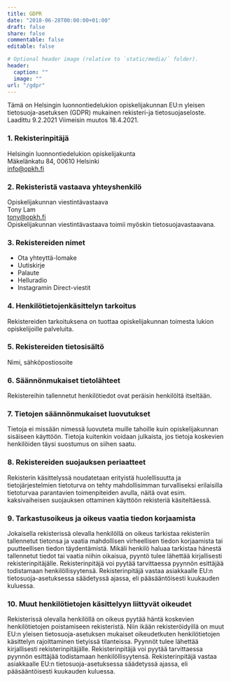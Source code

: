 ```yaml
---
title: GDPR
date: "2018-06-28T00:00:00+01:00"
draft: false
share: false
commentable: false
editable: false

# Optional header image (relative to `static/media/` folder).
header:
  caption: ""
  image: ""
url: "/gdpr"
---
```

Tämä on Helsingin luonnontiedelukion opiskelijakunnan EU:n yleisen tietosuoja-asetuksen (GDPR) mukainen rekisteri-ja tietosuojaseloste. Laadittu 9.2.2021 Viimeisin muutos 18.4.2021.

### 1. Rekisterinpitäjä
Helsingin luonnontiedelukion opiskelijakunta  
Mäkelänkatu 84, 00610 Helsinki  
info@opkh.fi

### 2. Rekisteristä vastaava yhteyshenkilö
Opiskelijakunnan viestintävastaava  
Tony Lam  
tony@opkh.fi  
Opiskelijakunnan viestintävastaava toimii myöskin tietosuojavastaavana.

### 3. Rekistereiden nimet
- Ota yhteyttä-lomake
- Uutiskirje
- Palaute
- Helluradio
- Instagramin Direct-viestit

### 4. Henkilötietojenkäsittelyn tarkoitus
Rekistereiden tarkoituksena on tuottaa opiskelijakunnan toimesta lukion opiskelijoille palveluita.

### 5. Rekistereiden tietosisältö
Nimi, sähköpostiosoite

### 6. Säännönmukaiset tietolähteet
Rekistereihin tallennetut henkilötiedot ovat peräisin henkilöltä itseltään.

### 7. Tietojen säännönmukaiset luovutukset
Tietoja ei missään nimessä luovuteta muille tahoille kuin opiskelijakunnan sisäiseen käyttöön. Tietoja kuitenkin voidaan julkaista, jos tietoja koskevien henkilöiden täysi suostumus on siihen saatu.

### 8. Rekistereiden suojauksen periaatteet
Rekisterin käsittelyssä noudatetaan erityistä huolellisuutta ja tietojärjestelmien tietoturva on tehty mahdollisimman turvalliseksi erilaisilla tietoturvaa parantavien toimenpiteiden avulla, näitä ovat esim. kaksivaiheisen suojauksen ottaminen käyttöön rekisteriä käsiteltäessä.

### 9. Tarkastusoikeus ja oikeus vaatia tiedon korjaamista
Jokaisella rekisterissä olevalla henkilöllä on oikeus tarkistaa rekisteriin tallennetut tietonsa ja vaatia mahdollisen virheellisen tiedon korjaamista tai puutteellisen tiedon täydentämistä. Mikäli henkilö haluaa tarkistaa hänestä tallennetut tiedot tai vaatia niihin oikaisua, pyyntö tulee lähettää kirjallisesti rekisterinpitäjälle. Rekisterinpitäjä voi pyytää tarvittaessa pyynnön esittäjää todistamaan henkilöllisyytensä. Rekisterinpitäjä vastaa asiakkaalle EU:n tietosuoja-asetuksessa säädetyssä ajassa, eli pääsääntöisesti kuukauden kuluessa.

### 10. Muut henkilötietojen käsittelyyn liittyvät oikeudet
Rekisterissä olevalla henkilöllä on oikeus pyytää häntä koskevien henkilötietojen poistamiseen rekisteristä. Niin ikään rekisteröidyillä on muut EU:n yleisen tietosuoja-asetuksen mukaiset oikeudetkuten henkilötietojen käsittelyn rajoittaminen tietyissä tilanteissa. Pyynnöt tulee lähettää kirjallisesti rekisterinpitäjälle. Rekisterinpitäjä voi pyytää tarvittaessa pyynnön esittäjää todistamaan henkilöllisyytensä. Rekisterinpitäjä vastaa asiakkaalle EU:n tietosuoja-asetuksessa säädetyssä ajassa, eli pääsääntöisesti kuukauden kuluessa.